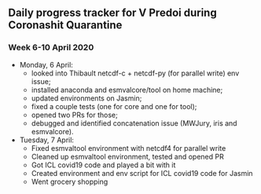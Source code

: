 ## Daily progress tracker for V Predoi during Coronashit Quarantine
### Week 6-10 April 2020
- Monday, 6 April:
  - looked into Thibault netcdf-c + netcdf-py (for parallel write) env issue;
  - installed anaconda and esmvalcore/tool on home machine;
  - updated environments on Jasmin;
  - fixed a couple tests (one for core and one for tool);
  - opened two PRs for those;
  - debugged and identified concatenation issue (MWJury, iris and esmvalcore).
- Tuesday, 7 April:
  - Fixed esmvaltool environment with netcdf4 for parallel write
  - Cleaned up esmvaltool environment, tested and opened PR
  - Got ICL covid19 code and played a bit with it
  - Created environment and env script for ICL covid19 code for Jasmin
  - Went grocery shopping
